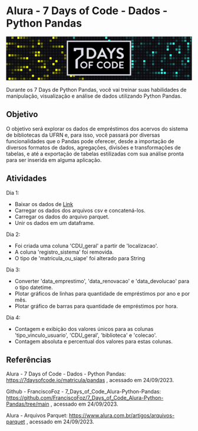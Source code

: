 # Alura - 7 Days of Code - Dados - Python Pandas
![7DayOfCode-Logo](../imgs/7DaysOfCode-Logo.jpg)

Durante os 7 Days de Python Pandas, você vai treinar suas habilidades de manipulação, visualização 
e análise de dados utilizando Python Pandas.


## Objetivo
O objetivo será explorar os dados de empréstimos dos acervos do sistema de bibliotecas da UFRN e,
para isso, você passará por diversas funcionalidades que o Pandas pode oferecer, 
desde a importação de diversos formatos de dados, agregações, divisões e transformações de tabelas, 
e até a exportação de tabelas estilizadas com sua análise pronta para ser inserida em alguma aplicação.


## Atividades
Dia 1:
- Baixar os dados de [Link](https://github.com/FranciscoFoz/7_Days_of_Code_Alura-Python-Pandas/tree/main/Dia_1-Importando_dados/Datasets)
- Carregar os dados dos arquivos csv e concatená-los.
- Carregar os dados do arquivo parquet.
- Unir os dados em um dataframe.

Dia 2:
- Foi criada uma coluna 'CDU_geral' a partir de 'localizacao'.
- A coluna 'registro_sistema' foi removida.
- O tipo de 'matricula_ou_siape' foi alterado para String

Dia 3:
- Converter 'data_emprestimo', 'data_renovacao' e 'data_devolucao' para o tipo datetime.
- Plotar gráficos de linhas para quantidade de empréstimos por ano e por mês.
- Plotar gráfico de barras para quantidade de empréstimos por hora.

Dia 4:
- Contagem e exibição dos valores únicos para as colunas 'tipo_vinculo_usuario', 'CDU_geral', 'biblioteca' e 'colecao'.
- Contagem absoluta e percentual dos valores para estas colunas.


## Referências
Alura - 7 Days of Code - Dados - Python Pandas:
https://7daysofcode.io/matricula/pandas
 , acessado em 24/09/2023.

Github - FranciscoFoz - 7_Days_of_Code_Alura-Python-Pandas:
https://github.com/FranciscoFoz/7_Days_of_Code_Alura-Python-Pandas/tree/main
 , acessado em 24/09/2023.

Alura - Arquivos Parquet:
https://www.alura.com.br/artigos/arquivos-parquet
 , acessado em 24/09/2023.